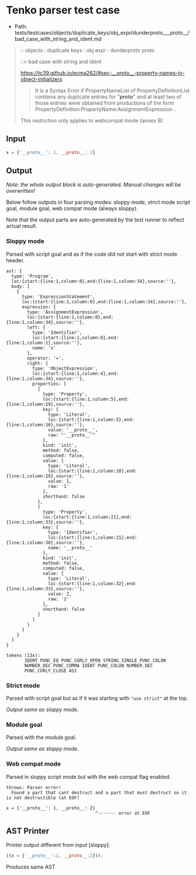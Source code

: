 # Tenko parser test case

- Path: tests/testcases/objects/duplicate_keys/obj_expr/dunderproto___proto__/bad_case_with_string_and_ident.md

> :: objects : duplicate keys : obj expr : dunderproto proto
>
> ::> bad case with string and ident
> 
> https://tc39.github.io/ecma262/#sec-__proto__-property-names-in-object-initializers
> 
> > It is a Syntax Error if PropertyNameList of PropertyDefinitionList contains any duplicate entries for "__proto__" and at least two of those entries were obtained from productions of the form PropertyDefinition:PropertyName:AssignmentExpression .
> 
> This restriction only applies to webcompat mode (annex B)

## Input

`````js
x = {'__proto__': 1, __proto__: 2}
`````

## Output

_Note: the whole output block is auto-generated. Manual changes will be overwritten!_

Below follow outputs in four parsing modes: sloppy mode, strict mode script goal, module goal, web compat mode (always sloppy).

Note that the output parts are auto-generated by the test runner to reflect actual result.

### Sloppy mode

Parsed with script goal and as if the code did not start with strict mode header.

`````
ast: {
  type: 'Program',
  loc:{start:{line:1,column:0},end:{line:1,column:34},source:''},
  body: [
    {
      type: 'ExpressionStatement',
      loc:{start:{line:1,column:0},end:{line:1,column:34},source:''},
      expression: {
        type: 'AssignmentExpression',
        loc:{start:{line:1,column:0},end:{line:1,column:34},source:''},
        left: {
          type: 'Identifier',
          loc:{start:{line:1,column:0},end:{line:1,column:1},source:''},
          name: 'x'
        },
        operator: '=',
        right: {
          type: 'ObjectExpression',
          loc:{start:{line:1,column:4},end:{line:1,column:34},source:''},
          properties: [
            {
              type: 'Property',
              loc:{start:{line:1,column:5},end:{line:1,column:19},source:''},
              key: {
                type: 'Literal',
                loc:{start:{line:1,column:5},end:{line:1,column:16},source:''},
                value: '__proto__',
                raw: "'__proto__'"
              },
              kind: 'init',
              method: false,
              computed: false,
              value: {
                type: 'Literal',
                loc:{start:{line:1,column:18},end:{line:1,column:19},source:''},
                value: 1,
                raw: '1'
              },
              shorthand: false
            },
            {
              type: 'Property',
              loc:{start:{line:1,column:21},end:{line:1,column:33},source:''},
              key: {
                type: 'Identifier',
                loc:{start:{line:1,column:21},end:{line:1,column:30},source:''},
                name: '__proto__'
              },
              kind: 'init',
              method: false,
              computed: false,
              value: {
                type: 'Literal',
                loc:{start:{line:1,column:32},end:{line:1,column:33},source:''},
                value: 2,
                raw: '2'
              },
              shorthand: false
            }
          ]
        }
      }
    }
  ]
}

tokens (13x):
       IDENT PUNC_EQ PUNC_CURLY_OPEN STRING_SINGLE PUNC_COLON
       NUMBER_DEC PUNC_COMMA IDENT PUNC_COLON NUMBER_DEC
       PUNC_CURLY_CLOSE ASI
`````

### Strict mode

Parsed with script goal but as if it was starting with `"use strict"` at the top.

_Output same as sloppy mode._

### Module goal

Parsed with the module goal.

_Output same as sloppy mode._

### Web compat mode

Parsed in sloppy script mode but with the web compat flag enabled.

`````
throws: Parser error!
  Found a part that cant destruct and a part that must destruct so it is not destructible (at EOF)

x = {'__proto__': 1, __proto__: 2}
                                  ^------- error at EOF
`````


## AST Printer

Printer output different from input [sloppy]:

````js
((x = {'__proto__':1, __proto__:2}));
````

Produces same AST
